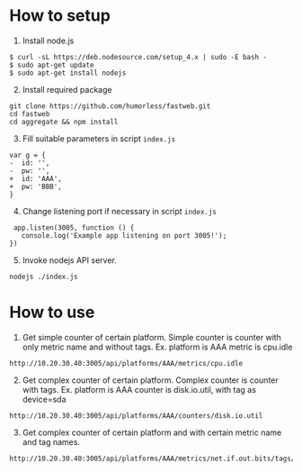 # How to setup 

  1. Install node.js 
  ```
  $ curl -sL https://deb.nodesource.com/setup_4.x | sudo -E bash -
  $ sudo apt-get update
  $ sudo apt-get install nodejs

  ```
  2. Install required package  
  ```
  git clone https://github.com/humorless/fastweb.git
  cd fastweb
  cd aggregate && npm install
  ```
  3. Fill suitable parameters in script `index.js`  
  ```
  var g = {
  -  id: '',
  -  pw: '',
  +  id: 'AAA',
  +  pw: 'BBB',
  }
  ```
  
  4. Change listening port if necessary in script `index.js`  
  ```
   app.listen(3005, function () {
     console.log('Example app listening on port 3005!');
  })

  ```
  5.  Invoke nodejs API server.   
  ```
  nodejs ./index.js
  ```
# How to use

  1. Get simple counter of certain platform. Simple counter is counter with only metric name and without tags. 
  Ex. platform is AAA
      metric is cpu.idle
  ``` 
  http://10.20.30.40:3005/api/platforms/AAA/metrics/cpu.idle  
  ``` 

  2. Get complex counter of certain platform. Complex counter is counter with tags.
  Ex. platform is AAA
      counter is disk.io.util, with tag as device=sda 
  ```
  http://10.20.30.40:3005/api/platforms/AAA/counters/disk.io.util
  ```
  
  3. Get complex counter of certain platform and with certain metric name and tag names.  
  ```
  http://10.20.30.40:3005/api/platforms/AAA/metrics/net.if.out.bits/tags/["iface=eth_all"] 
     
  ```
